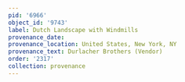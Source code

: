 ```yaml
---
pid: '6966'
object_id: '9743'
label: Dutch Landscape with Windmills
provenance_date:
provenance_location: United States, New York, NY
provenance_text: Durlacher Brothers (Vendor)
order: '2317'
collection: provenance
---
```

